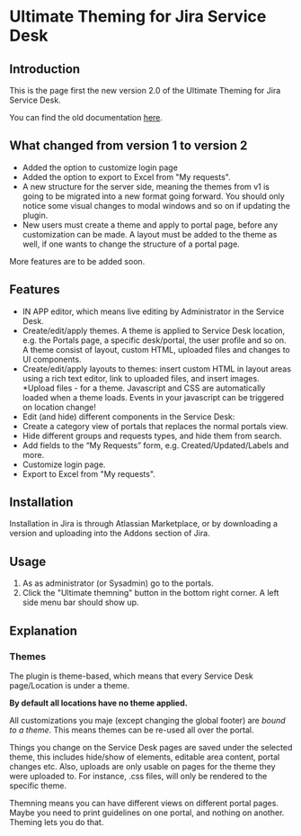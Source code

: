 # Ultimate Theming for Jira Service Desk

## Introduction

This is the page first the new version 2.0 of the Ultimate Theming for Jira Service Desk.

You can find the old documentation [here](https://pronto-plugins.herokuapp.com/ultimate.html).

## What changed from version 1 to version 2

* Added the option to customize login page
* Added the option to export to Excel from "My requests".
* A new structure for the server side, meaning the themes from v1 is going to be migrated into a new format going forward. You should only notice some visual changes to modal windows and so on if updating the plugin.
* New users must create a theme and apply to portal page, before any customization can be made. A layout must be added to the theme as well, if one wants to change the structure of a portal page.

More features are to be added soon.

## Features

* IN APP editor, which means live editing by Administrator in the Service Desk.
* Create/edit/apply themes. A theme is applied to Service Desk location, e.g. the Portals page, a specific desk/portal, the user profile and so on. A theme consist of layout, custom HTML, uploaded files and changes to UI components.
* Create/edit/apply layouts to themes: insert custom HTML in layout areas using a rich text editor, link to uploaded files, and insert images.
*Upload files - for a theme. Javascript and CSS are automatically loaded when a theme loads. Events in your javascript can be triggered on location change!
* Edit (and hide) different components in the Service Desk:
* Create a category view of portals that replaces the normal portals view.
* Hide different groups and requests types, and hide them from search.
* Add fields to the “My Requests” form, e.g. Created/Updated/Labels and more.
* Customize login page.
* Export to Excel from "My requests".

## Installation

Installation in Jira is through Atlassian Marketplace, or by downloading a version and uploading into the Addons section of Jira. 

## Usage 

1. As as administrator (or Sysadmin) go to the portals.
2. Click the "Ultimate themning" button in the bottom right corner. A left side menu bar should show up.

## Explanation

### Themes

The plugin is theme-based, which means that every Service Desk page/Location is under a theme. 

**By default all locations have no theme applied.**

All customizations you maje (except changing the global footer) are *bound to a theme*. This means themes can be re-used all over the portal.

Things you change on the Service Desk pages are saved under the selected theme, this includes hide/show of elements, editable area content, portal changes etc. Also, uploads are only usable on pages for the theme they were uploaded to. For instance, .css files, will only be rendered to the specific theme.

Themning means you can have different views on different portal pages. Maybe you need to print guidelines on one portal, and nothing on another. Theming lets you do that.
